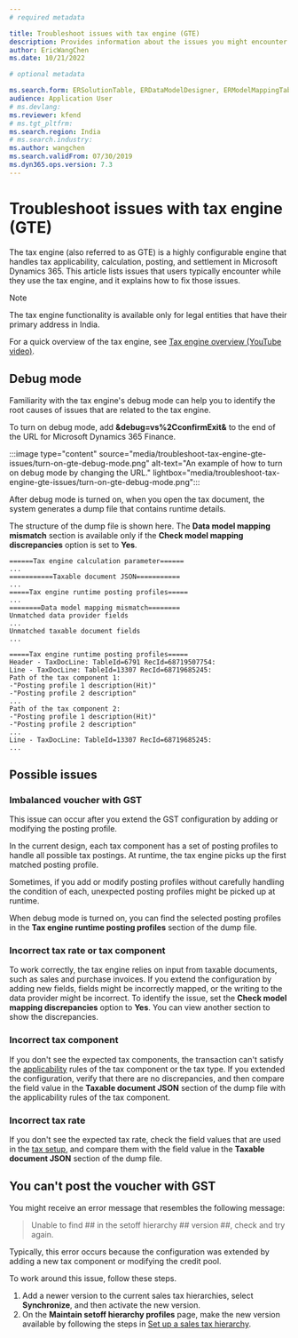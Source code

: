 ```yaml
---
# required metadata

title: Troubleshoot issues with tax engine (GTE)
description: Provides information about the issues you might encounter while using the tax engine (GTE) and explains how to fix them.
author: EricWangChen
ms.date: 10/21/2022

# optional metadata

ms.search.form: ERSolutionTable, ERDataModelDesigner, ERModelMappingTable
audience: Application User
# ms.devlang:
ms.reviewer: kfend
# ms.tgt_pltfrm:
ms.search.region: India
# ms.search.industry:
ms.author: wangchen
ms.search.validFrom: 07/30/2019
ms.dyn365.ops.version: 7.3
---
```


# Troubleshoot issues with tax engine (GTE)

The tax engine (also referred to as GTE) is a highly configurable engine that handles tax applicability, calculation, posting, and settlement in Microsoft Dynamics 365. This article lists issues that users typically encounter while they use the tax engine, and it explains how to fix those issues.

> [!NOTE]
> The tax engine functionality is available only for legal entities that have their primary address in India.

For a quick overview of the tax engine, see [Tax engine overview (YouTube video)](https://www.youtube.com/watch?v=jAFpEBOtNWI&feature=youtu.be).

## Debug mode

Familiarity with the tax engine's debug mode can help you to identify the root causes of issues that are related to the tax engine.

To turn on debug mode, add **&debug=vs%2CconfirmExit&** to the end of the URL for Microsoft Dynamics 365 Finance.

:::image type="content" source="media/troubleshoot-tax-engine-gte-issues/turn-on-gte-debug-mode.png" alt-text="An example of how to turn on debug mode by changing the URL." lightbox="media/troubleshoot-tax-engine-gte-issues/turn-on-gte-debug-mode.png":::

After debug mode is turned on, when you open the tax document, the system generates a dump file that contains runtime details.

The structure of the dump file is shown here. The **Data model mapping mismatch** section is available only if the **Check model mapping discrepancies** option is set to **Yes**.

```output
======Tax engine calculation parameter======
...
===========Taxable document JSON===========
...
=====Tax engine runtime posting profiles=====
...
========Data model mapping mismatch========
Unmatched data provider fields
...
Unmatched taxable document fields
...

=====Tax engine runtime posting profiles=====
Header - TaxDocLine: TableId=6791 RecId=68719507754:
Line - TaxDocLine: TableId=13307 RecId=68719685245:
Path of the tax component 1:
-"Posting profile 1 description(Hit)"
-"Posting profile 2 description"
...
Path of the tax component 2:
-"Posting profile 1 description(Hit)"
-"Posting profile 2 description"
...
Line - TaxDocLine: TableId=13307 RecId=68719685245:
...
```

## Possible issues

### Imbalanced voucher with GST

This issue can occur after you extend the GST configuration by adding or modifying the posting profile.

In the current design, each tax component has a set of posting profiles to handle all possible tax postings. At runtime, the tax engine picks up the first matched posting profile.

Sometimes, if you add or modify posting profiles without carefully handling the condition of each, unexpected posting profiles might be picked up at runtime.

When debug mode is turned on, you can find the selected posting profiles in the **Tax engine runtime posting profiles** section of the dump file.

### Incorrect tax rate or tax component

To work correctly, the tax engine relies on input from taxable documents, such as sales and purchase invoices. If you extend the configuration by adding new fields, fields might be incorrectly mapped, or the writing to the data provider might be incorrect. To identify the issue, set the **Check model mapping discrepancies** option to **Yes**. You can view another section to show the discrepancies.

### Incorrect tax component

If you don't see the expected tax components, the transaction can't satisfy the [applicability](/dynamics365/finance/general-ledger/tax-engine-applicability) rules of the tax component or the tax type. If you extended the configuration, verify that there are no discrepancies, and then compare the field value in the **Taxable document JSON** section of the dump file with the applicability rules of the tax component.

### Incorrect tax rate

If you don't see the expected tax rate, check the field values that are used in the [tax setup](/dynamics365/finance/localizations/apac-ind-GST-set-up-rate-percentage-tables), and compare them with the field value in the **Taxable document JSON** section of the dump file.

## You can't post the voucher with GST

You might receive an error message that resembles the following message:

> Unable to find \#\# in the setoff hierarchy \#\# version \#\#, check and try again.

Typically, this error occurs because the configuration was extended by adding a new tax component or modifying the credit pool.

To work around this issue, follow these steps.

1. Add a newer version to the current sales tax hierarchies, select **Synchronize**, and then activate the new version.
2. On the **Maintain setoff hierarchy profiles** page, make the new version available by following the steps in [Set up a sales tax hierarchy](/dynamics365/finance/localizations/apac-ind-gst-set-up-activate-tax-hierarchy-tree).

